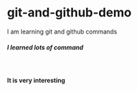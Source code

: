 # git-and-github-demo
I am learning git and github commands
<br>
<h5>I learned lots of command</h5>
<br>
<h4>It is very interesting</h4>